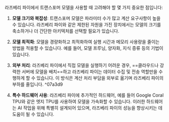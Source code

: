 라즈베리 파이에서 트랜스포머 모델을 사용할 때 고려해야 할 몇 가지 중요한 점입니다:

1. **모델 크기와 복잡성**: 트랜스포머 모델은 파라미터 수가 많고 계산 요구사항이 높을 수 있습니다. 라즈베리 파이와 같은 제한된 자원을 가진 장치에서는 모델의 크기를 축소하거나 더 간단한 아키텍처를 선택할 필요가 있습니다.
    
2. **모델 최적화**: 모델을 경량화하고 최적화하여 실행 시간과 메모리 사용량을 줄이는 방법을 적용할 수 있습니다. 예를 들어, 모델 프루닝, 양자화, 지식 증류 등의 기법이 있습니다.
    
3. **외부 처리**: 라즈베리 파이에서 직접 모델을 실행하기 어려운 경우, ==클라우드나 강력한 서버에 모델을 배치==하고 라즈베리 파이는 데이터 수집 및 전송 역할만을 수행하게 할 수 있습니다. 이 방식은 계산 처리 부담을 외부로 옮기며 라즈베리 파이의 부하를 줄입니다.
     ^07a3d9
4. **특수 하드웨어 사용**: 라즈베리 파이에 추가적인 하드웨어, 예를 들어 Google Coral TPU와 같은 엣지 TPU를 사용하여 모델을 가속화할 수 있습니다. 이러한 하드웨어는 AI 작업을 위해 특별히 설계되어 있으며, 라즈베리 파이의 성능을 향상시키는 데 도움이 될 수 있습니다.
